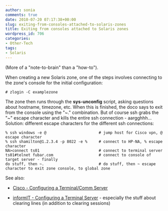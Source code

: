 ```yaml
---
author: sonia
comments: true
date: 2010-07-20 07:17:38+00:00
slug: exiting-from-consoles-attached-to-solaris-zones
title: Exiting from consoles attached to Solaris zones
wordpress_id: 706
categories:
- Other-Tech
tags:
- Solaris
---
```


(More of a "note-to-brain" than a "how-to").

When creating a new Solaris zone, one of the steps involves connecting to the zone's console for the initial configuration:

    
    # zlogin -C examplezone
    


The zone then runs through the **sys-unconfig** script, asking questions about hostname, timezone, etc. When this is finished, the doco says to exit from the console using the "~." combination. But of course ssh grabs the "~" escape character and kills the entire ssh connection - aargghhh... Solution: different escape characters for the different ssh connections:

    
    % ssh windows -e @                       # jump host for Cisco vpn, @ escape character
    % ssh shamilton@1.2.3.4 -p 8022 -e %     # connect to HP-NA, % escape character
    NA>connect ts01                          # connect to terminal server
    ts01#telnet fubar.com                    # connect to console of target server - finally
    do stuff, then ~.                        # do stuff, then ~ escape character to exit zone console, to global zone
    


See also:



	
  * [Cisco - Configuring a Terminal/Comm Server](http://cisco.biz/en/US/tech/tk801/tk36/technologies_configuration_example09186a008014f8e7.shtml)

	
  * [informIT - Configuring a Terminal Server](http://www.informit.com/library/content.aspx?b=CCNP_Studies_Troubleshooting&seqNum=141) - especially the stuff about clearing lines (in addition to clearing sessions)


